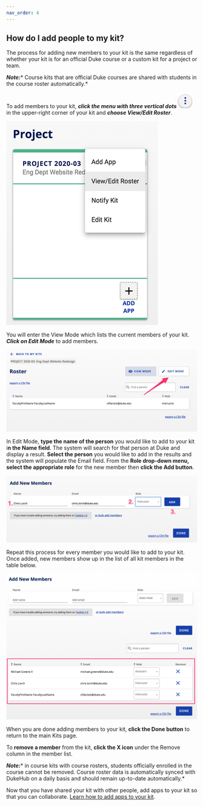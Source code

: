 ```yaml
---
nav_order: 4
---
```

## How do I add people to my kit?

The process for adding new members to your kit is the same regardless of whether your kit is for an official Duke course or a custom kit for a project or team.

**_Note:_*** Course kits that are official Duke courses are shared with students in the course roster automatically.*

To add members to your kit, **_click the menu with three vertical dots_**![kit menu](images/image_8.png) in the upper-right corner of your kit and **_choose View/Edit Roster_**.

![kit with menu](images/image_7.png)

You will enter the View Mode which lists the current members of your kit. **_Click on Edit Mode_** to add members.

![image alt text](images/image_9.png)

In Edit Mode, **type the name of the person** you would like to add to your kit i**n the Name field**.  The system will search for that person at Duke and display a result.  **Select the person** you would like to add in the results and the system will populate the Email field.  From the **Role drop-down menu, select the appropriate role** for the new member then **click the Add button**.

![image alt text](images/image_10.png)

Repeat this process for every member you would like to add to your kit.  Once added, new members show up in the list of all kit members in the table below.

![image alt text](images/image_11.png)

When you are done adding members to your kit, **click the Done button** to return to the main Kits page.

To **remove a member** from the kit, **click the X icon** under the Remove column in the member list.

**_Note:_*** in course kits with course rosters, students officially enrolled in the course cannot be removed.  Course roster data is automatically synced with DukeHub on a daily basis and should remain up-to-date automatically.*

Now that you have shared your kit with other people, add apps to your kit so that you can collaborate.  [Learn how to add apps to your kit](/how-do-i-add-apps-to-my-kit.md).
